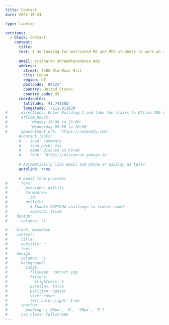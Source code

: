 ```yaml
---
title: Contact
date: 2022-10-24

type: landing

sections:
  - block: contact
    content:
      title: 
      text: I am looking for motivated MS and PhD students to work on a variety of projects. Drop me a line with your CV and a brief statement of interest to start a conversation. 
        
      email: srisharan.shreedharan@usu.edu
      address:
        street: 4505 Old Main Hill
        city: Logan
        region: UT
        postcode: '84322'
        country: United States
        country_code: US
      coordinates:
        latitude: '41.741665'
        longitude: '-111.811830'
#      directions: Enter Building 1 and take the stairs to Office 200 on Floor 2
#      office_hours:
#        - 'Monday 10:00 to 13:00'
#        - 'Wednesday 09:00 to 10:00'
#      appointment_url: 'https://calendly.com'
      #contact_links:
      #  - icon: comments
      #    icon_pack: fas
      #    name: Discuss on Forum
      #    link: 'https://discourse.gohugo.io'
    
      # Automatically link email and phone or display as text?
      autolink: true
    
      # Email form provider
#      form:
#        provider: netlify
#        formspree:
#          id:
#        netlify:
#          # Enable CAPTCHA challenge to reduce spam?
#          captcha: false
#    design:
#      columns: '1'

#  - block: markdown
#    content:
#      title:
#      subtitle: ''
#      text:
#    design:
#      columns: '1'
#      background:
#        image: 
#          filename: contact.jpg
#          filters:
#            brightness: 1
#          parallax: false
#          position: center
#          size: cover
#          text_color_light: true
#      spacing:
#        padding: ['20px', '0', '20px', '0']
#      css_class: fullscreen
---
```

